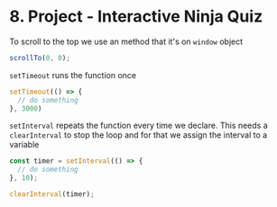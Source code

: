 # 8. Project - Interactive Ninja Quiz

To scroll to the top we use an method that it's on `window` object

```js
scrollTo(0, 0);
```
`setTimeout` runs the function once
```js
setTimeout(() => {
  // do something
}, 3000)
```

`setInterval` repeats the function every time we declare. This needs a `clearInterval` to stop the loop and for that we assign the interval to a variable

```js
const timer = setInterval(() => {
  // do something
}, 10);

clearInterval(timer);

```
